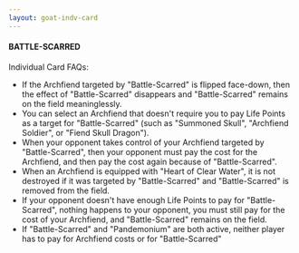 ```yaml
---
layout: goat-indv-card
---
```


#### BATTLE-SCARRED

Individual Card FAQs:

*   If the Archfiend targeted by "Battle-Scarred" is flipped face-down, then the effect of "Battle-Scarred" disappears and "Battle-Scarred" remains on the field meaninglessly.
*   You can select an Archfiend that doesn't require you to pay Life Points as a target for "Battle-Scarred" (such as "Summoned Skull", "Archfiend Soldier", or "Fiend Skull Dragon").
*   When your opponent takes control of your Archfiend targeted by "Battle-Scarred", then your opponent must pay the cost for the Archfiend, and then pay the cost again because of "Battle-Scarred".
*   When an Archfiend is equipped with "Heart of Clear Water", it is not destroyed if it was targeted by "Battle-Scarred" and "Battle-Scarred" is removed from the field.
*   If your opponent doesn't have enough Life Points to pay for "Battle-Scarred", nothing happens to your opponent, you must still pay for the cost of your Archfiend, and "Battle-Scarred" remains on the field.
*   If "Battle-Scarred" and "Pandemonium" are both active, neither player has to pay for Archfiend costs or for "Battle-Scarred"